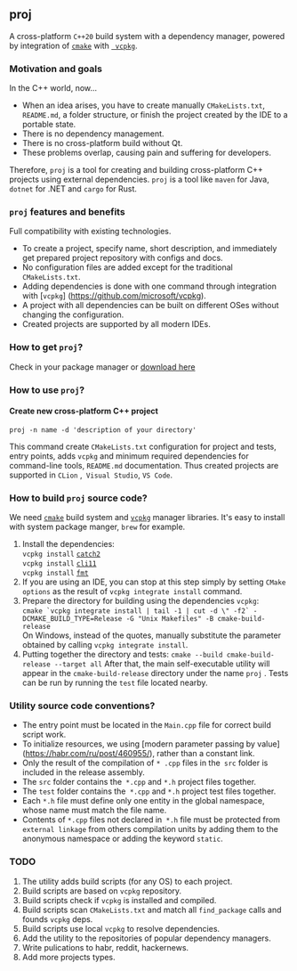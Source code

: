 ## proj

A cross-platform `C++20` build system with a dependency manager, powered by integration of [`cmake`](https://cmake.org/)
with [` vcpkg`](https://github.com/microsoft/vcpkg).

### Motivation and goals

In the С++ world, now...

* When an idea arises, you have to create manually `CMakeLists.txt`,` README.md`, a folder structure, or finish the
  project created by the IDE to a portable state.
* There is no dependency management.
* There is no cross-platform build without Qt.
* These problems overlap, causing pain and suffering for developers.

Therefore, `proj` is a tool for creating and building cross-platform C++ projects using external dependencies. `proj` is a
tool like `maven` for Java, `dotnet` for .NET and `cargo` for Rust.

### `proj` features and benefits

Full compatibility with existing technologies.

* To create a project, specify name, short description, and immediately get prepared project repository with configs and docs.
* No configuration files are added except for the traditional `CMakeLists.txt`.
* Adding dependencies is done with one command through integration with [`vcpkg`] (https://github.com/microsoft/vcpkg).
* A project with all dependencies can be built on different OSes without changing the configuration.
* Created projects are supported by all modern IDEs.

### How to get `proj`?

Check in your package manager or [download here](https://github.com/demidko/proj/releases)

### How to use `proj`?

#### Create new cross-platform C++ project

`proj -n name -d 'description of your directory'`

This command create `CMakeLists.txt` configuration for project and tests, entry points, adds `vcpkg` and minimum
required dependencies for command-line tools, `README.md` documentation. Thus created projects are supported in `CLion`
,` Visual Studio`, `VS Code`.

### How to build `proj` source code?

We need [`cmake`](https://cmake.org/download) build system and [`vcpkg`](https://github.com/microsoft/vcpkg) manager
libraries. It's easy to install with system package manger, `brew` for example.

1. Install the dependencies:  
   `vcpkg install` [`catch2`](https://github.com/catchorg/Catch2)  
   `vcpkg install` [`cli11`](https://github.com/CLIUtils/CLI11)  
   `vcpkg install` [`fmt`](https://github.com/fmtlib/fmt)
1. If you are using an IDE, you can stop at this step simply by setting `CMake options` as the result
   of `vcpkg integrate install` command.
1. Prepare the directory for building using the dependencies `vcpkg`:  
   ```cmake `vcpkg integrate install | tail -1 | cut -d \" -f2` -DCMAKE_BUILD_TYPE=Release -G "Unix Makefiles" -B cmake-build-release```  
   On Windows, instead of the quotes, manually substitute the parameter obtained by calling `vcpkg integrate install`.
1. Putting together the directory and tests:
   `cmake --build cmake-build-release --target all`
   After that, the main self-executable utility will appear in the `cmake-build-release` directory under the name `proj`
   . Tests can be run by running the `test` file located nearby.

### Utility source code conventions?

* The entry point must be located in the `Main.cpp` file for correct build script work.
* To initialize resources, we using [modern parameter passing by value] (https://habr.com/ru/post/460955/), rather than
  a constant link.
* Only the result of the compilation of `* .cpp` files in the` src` folder is included in the release assembly.
* The `src` folder contains the` *.cpp` and `*.h` project files together.
* The `test` folder contains the` *.cpp` and `*.h` project test files together.
* Each `*.h` file must define only one entity in the global namespace, whose name must match the file name.
* Contents of `*.cpp` files not declared in` *.h` file must be protected from `external linkage` from others compilation
  units by adding them to the anonymous namespace or adding the keyword `static`.

### TODO

1. The utility adds build scripts (for any OS) to each project.
1. Build scripts are based on `vcpkg` repository.
1. Build scripts check if `vcpkg` is installed and compiled.
1. Build scripts scan `CMakeLists.txt` and match all `find_package` calls and founds `vcpkg` deps.
1. Build scripts use local `vcpkg` to resolve dependencies.
1. Add the utility to the repositories of popular dependency managers.
1. Write pulications to habr, reddit, hackernews.
1. Add more projects types.
